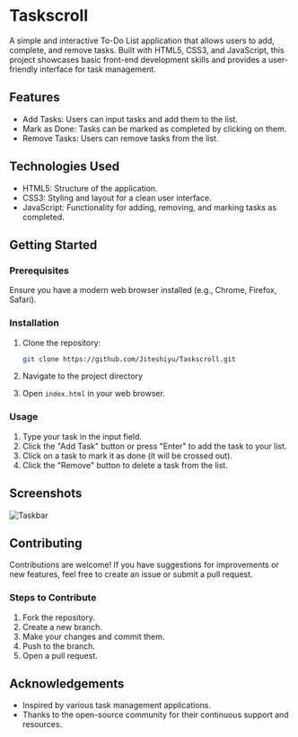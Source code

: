# Taskscroll

A simple and interactive To-Do List application that allows users to add, complete, and remove tasks. Built with HTML5, CSS3, and JavaScript, this project showcases basic front-end development skills and provides a user-friendly interface for task management.

## Features

- Add Tasks: Users can input tasks and add them to the list.
- Mark as Done: Tasks can be marked as completed by clicking on them.
- Remove Tasks: Users can remove tasks from the list.

## Technologies Used

- HTML5: Structure of the application.
- CSS3: Styling and layout for a clean user interface.
- JavaScript: Functionality for adding, removing, and marking tasks as completed.

## Getting Started

### Prerequisites

Ensure you have a modern web browser installed (e.g., Chrome, Firefox, Safari).

### Installation

1. Clone the repository:
   ``` bash
   git clone https://github.com/Jiteshiyu/Taskscroll.git
   ```
2. Navigate to the project directory

3. Open `index.html` in your web browser.

### Usage

1. Type your task in the input field.
2. Click the "Add Task" button or press "Enter" to add the task to your list.
3. Click on a task to mark it as done (it will be crossed out).
4. Click the "Remove" button to delete a task from the list.

## Screenshots

![Taskbar](https://github.com/user-attachments/assets/7f38fe9b-5bcb-4f41-ad6d-9f60a4e88e96)

## Contributing

Contributions are welcome! If you have suggestions for improvements or new features, feel free to create an issue or submit a pull request.

### Steps to Contribute

1. Fork the repository.
2. Create a new branch.
3. Make your changes and commit them.
4. Push to the branch.
5. Open a pull request.

## Acknowledgements

- Inspired by various task management applications.
- Thanks to the open-source community for their continuous support and resources.
